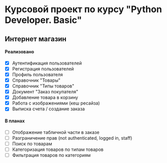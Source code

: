 # Курсовой проект по курсу "Python Developer. Basic"
## Интернет магазин
#### Реализовано
- [x] Аутентификация пользователей
- [x] Регистрация пользователей
- [x] Профиль пользователя
- [x] Справочник "Товары"
- [x] Справочник "Типы товаров"
- [x] Документ "Заказ покупателя"
- [x] Добавление товара в корзину
- [x] Работа с изображениями (кеш ресайза)
- [x] Выписка счета / создание заказа

#### В планах
- [ ] Отображение табличной части в заказе
- [ ] Разграничение прав (not authenticated, logged in, staff)
- [ ] Поиск по товарам
- [ ] Категоризация товаров по типам товаров
- [ ] Фильтрация товаров по категориям
